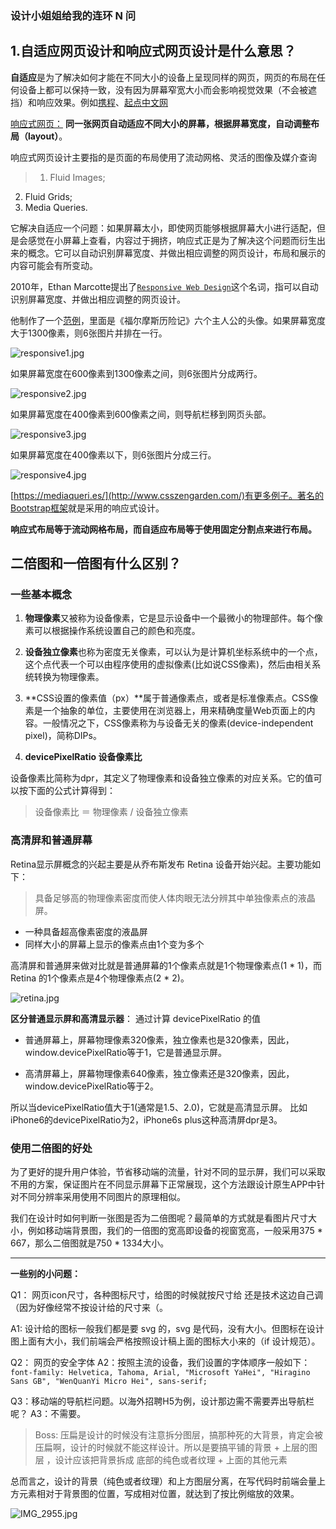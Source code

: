 ### 设计小姐姐给我的连环 N 问

## 1.自适应网页设计和响应式网页设计是什么意思？

**自适应**是为了解决如何才能在不同大小的设备上呈现同样的网页，网页的布局在任何设备上都可以保持一致，没有因为屏幕窄宽大小而会影响视觉效果（不会被遮挡）和响应效果。例如[携程](http://m.ctrip.com/html5/)、[起点中文网](https://m.qidian.com/)



[响应式网页：](http://www.csszengarden.com/) **同一张网页自动适应不同大小的屏幕，根据屏幕宽度，自动调整布局（layout）**。

响应式网页设计主要指的是页面的布局使用了流动网格、灵活的图像及媒介查询

> 1. Fluid Images;
2. Fluid Grids;
3. Media Queries.

它解决自适应一个问题：如果屏幕太小，即使网页能够根据屏幕大小进行适配，但是会感觉在小屏幕上查看，内容过于拥挤，响应式正是为了解决这个问题而衍生出来的概念。它可以自动识别屏幕宽度、并做出相应调整的网页设计，布局和展示的内容可能会有所变动。

2010年，Ethan Marcotte提出了[`Responsive Web Design`](http://alistapart.com/article/responsive-web-design)这个名词，指可以自动识别屏幕宽度、并做出相应调整的网页设计。

他制作了一个[范例](http://alistapart.com/d/responsive-web-design/ex/ex-site-flexible.html)，里面是《福尔摩斯历险记》六个主人公的头像。如果屏幕宽度大于1300像素，则6张图片并排在一行。

![responsive1.jpg](https://upload-images.jianshu.io/upload_images/4938344-32d2c09d0f2242cf.jpg?imageMogr2/auto-orient/strip%7CimageView2/2/w/1240)

如果屏幕宽度在600像素到1300像素之间，则6张图片分成两行。

![responsive2.jpg](https://upload-images.jianshu.io/upload_images/4938344-13fec9dbcaa169f6.jpg?imageMogr2/auto-orient/strip%7CimageView2/2/w/1240)

如果屏幕宽度在400像素到600像素之间，则导航栏移到网页头部。

![responsive3.jpg](https://upload-images.jianshu.io/upload_images/4938344-cbde31676f641b03.jpg?imageMogr2/auto-orient/strip%7CimageView2/2/w/1240)

如果屏幕宽度在400像素以下，则6张图片分成三行。

![responsive4.jpg](https://upload-images.jianshu.io/upload_images/4938344-796c298c45746b4d.jpg?imageMogr2/auto-orient/strip%7CimageView2/2/w/1240)

[https://mediaqueri.es/](http://www.csszengarden.com/)有更多例子。著名的
[Bootstrap框架](https://getbootstrap.com/)就是采用的响应式设计。

**响应式布局等于流动网格布局，而自适应布局等于使用固定分割点来进行布局。**


## 二倍图和一倍图有什么区别？

### 一些基本概念

1. **物理像素**又被称为设备像素，它是显示设备中一个最微小的物理部件。每个像素可以根据操作系统设置自己的颜色和亮度。

2. **设备独立像素**也称为密度无关像素，可以认为是计算机坐标系统中的一个点，这个点代表一个可以由程序使用的虚拟像素(比如说CSS像素)，然后由相关系统转换为物理像素。

3. **CSS设置的像素值（px）**属于普通像素点，或者是标准像素点。CSS像素是一个抽象的单位，主要使用在浏览器上，用来精确度量Web页面上的内容。一般情况之下，CSS像素称为与设备无关的像素(device-independent pixel)，简称DIPs。

4. **devicePixelRatio 设备像素比**

设备像素比简称为dpr，其定义了物理像素和设备独立像素的对应关系。它的值可以按下面的公式计算得到：
> 设备像素比 ＝ 物理像素 / 设备独立像素

### **高清屏和普通屏幕**
Retina显示屏概念的兴起主要是从乔布斯发布 Retina 设备开始兴起。主要功能如下：

> 具备足够高的物理像素密度而使人体肉眼无法分辨其中单独像素点的液晶屏。


- 一种具备超高像素密度的液晶屏
- 同样大小的屏幕上显示的像素点由1个变为多个


高清屏和普通屏来做对比就是普通屏幕的1个像素点就是1个物理像素点(1 * 1)，而 Retina 的1个像素点是4个物理像素点(2 * 2)。

![retina.jpg](https://upload-images.jianshu.io/upload_images/4938344-4050232d96873c3e.jpg?imageMogr2/auto-orient/strip%7CimageView2/2/w/1240)

**区分普通显示屏和高清显示器**： 通过计算 devicePixelRatio 的值

- 普通屏幕上，屏幕物理像素320像素，独立像素也是320像素，因此，window.devicePixelRatio等于1，它是普通显示屏。

- 高清屏幕上，屏幕物理像素640像素，独立像素还是320像素，因此，window.devicePixelRatio等于2。

所以当devicePixelRatio值大于1(通常是1.5、2.0)，它就是高清显示屏。
比如iPhone6的devicePixelRatio为2，iPhone6s plus这种高清屏dpr是3。

### 使用二倍图的好处

为了更好的提升用户体验，节省移动端的流量，针对不同的显示屏，我们可以采取不用的方案，保证图片在不同显示屏幕下正常展现，这个方法跟设计原生APP中针对不同分辨率采用使用不同图片的原理相似。

我们在设计时如何判断一张图是否为二倍图呢？最简单的方式就是看图片尺寸大小，例如移动端背景图，我们的一倍图的宽高即设备的视窗宽高，一般采用375 * 667，那么二倍图就是750 * 1334大小。

---
**一些别的小问题：**

Q1： 网页icon尺寸，各种图标尺寸，给图的时候就按尺寸给 还是技术这边自己调（因为好像经常不按设计给的尺寸来（。

A1: 设计给的图标一般我们都是要 svg 的，svg 是代码，没有大小。但图标在设计图上面有大小，我们前端会严格按照设计稿上面的图标大小来的（if 设计规范）。

Q2： 网页的安全字体
A2：按照主流的设备，我们设置的字体顺序一般如下：
`font-family: Helvetica, Tahoma, Arial, "Microsoft YaHei", "Hiragino Sans GB", "WenQuanYi Micro Hei", sans-serif;`

Q3：移动端的导航栏问题。以海外招聘H5为例，设计那边需不需要弄出导航栏呢？
A3：不需要。

> Boss: 压扁是设计的时候没有注意拆分图层，搞那种死的大背景，肯定会被压扁啊，设计的时候就不能这样设计。所以是要搞平铺的背景 + 上层的图层 ，设计应该把背景拆成 底部的纯色或者纹理  + 上面的其他元素

总而言之，设计的背景（纯色或者纹理）和上方图层分离，在写代码时前端会量上方元素相对于背景图的位置，写成相对位置，就达到了按比例缩放的效果。

![IMG_2955.jpg](https://upload-images.jianshu.io/upload_images/4938344-0447ab3e8508a0c9.jpg?imageMogr2/auto-orient/strip%7CimageView2/2/w/1240)